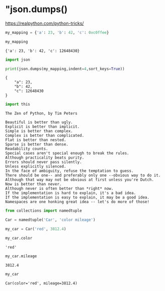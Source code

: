 
# "json.dumps()
https://realpython.com/python-tricks/


```python
my_mapping = {'a': 23, 'b': 42, 'c': 0xc0ffee}
```


```python
my_mapping
```




    {'a': 23, 'b': 42, 'c': 12648430}




```python
import json
```


```python
print(json.dumps(my_mapping,indent=4,sort_keys=True))
```

    {
        "a": 23,
        "b": 42,
        "c": 12648430
    }



```python
import this

```

    The Zen of Python, by Tim Peters
    
    Beautiful is better than ugly.
    Explicit is better than implicit.
    Simple is better than complex.
    Complex is better than complicated.
    Flat is better than nested.
    Sparse is better than dense.
    Readability counts.
    Special cases aren't special enough to break the rules.
    Although practicality beats purity.
    Errors should never pass silently.
    Unless explicitly silenced.
    In the face of ambiguity, refuse the temptation to guess.
    There should be one-- and preferably only one --obvious way to do it.
    Although that way may not be obvious at first unless you're Dutch.
    Now is better than never.
    Although never is often better than *right* now.
    If the implementation is hard to explain, it's a bad idea.
    If the implementation is easy to explain, it may be a good idea.
    Namespaces are one honking great idea -- let's do more of those!



```python
from collections import namedtuple
```


```python
Car = namedtuple('Car', 'color mileage')
```


```python
my_car = Car('red', 3812.4)
```


```python
my_car.color
```




    'red'




```python
my_car.mileage
```




    3812.4




```python
my_car
```




    Car(color='red', mileage=3812.4)




```python

```


```python

```
